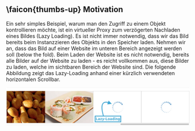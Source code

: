 ## \faicon{thumbs-up} Motivation
Ein sehr simples Beispiel, warum man den Zugriff zu einem Objekt kontrollieren möchte, ist ein virtueller Proxy zum
verzögerten Nachladen eines Bildes (Lazy Loading). Es ist nicht immer notwendig, dass wir das Bild bereits beim
Instanzzieren des Objekts in den Speicher laden. Nehmen wir an, dass das Bild auf einer Website im unteren Bereich
angezeigt werden soll (below the fold). Beim Laden der Website ist es nicht notwendig, bereits alle Bilder auf der 
Website zu laden - es reicht vollkommen aus, diese Bilder zu laden, welche im sichtbaren Bereich der Website sind.
Die folgende Abbildung zeigt das Lazy-Loading anhand einer kürzlich verwendeten horizontalen Scrollbar.

![Beispiel des Lazy-Loading anhang einer vertikalen Scrollbar](../assets/images/lazyloading.jpg)